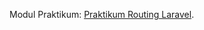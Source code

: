 Modul Praktikum: <a href="https://github.com/iniandrew/PraktikumEmployeeManagement/blob/main/Modul04Praktikum.pdf">Praktikum Routing Laravel</a>.
